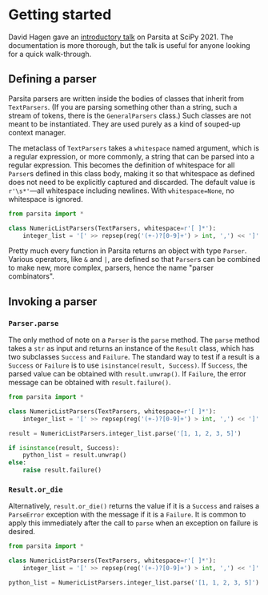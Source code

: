 # Getting started

David Hagen gave an [introductory talk](https://www.youtube.com/watch?v=9JSGGSRgUcw) on Parsita at SciPy 2021. The documentation is more thorough, but the talk is useful for anyone looking for a quick walk-through.

## Defining a parser

Parsita parsers are written inside the bodies of classes that inherit from `TextParsers`. (If you are parsing something other than a string, such a stream of tokens, there is the `GeneralParsers` class.) Such classes are not meant to be instantiated. They are used purely as a kind of souped-up context manager.

The metaclass of `TextParsers` takes a `whitespace` named argument, which is a regular expression, or more commonly, a string that can be parsed into a regular expression. This becomes the definition of whitespace for all `Parser`s defined in this class body, making it so that whitespace as defined does not need to be explicitly captured and discarded. The default value is `r'\s*'`—all whitespace including newlines. With `whitespace=None`, no whitespace is ignored.

```python
from parsita import *

class NumericListParsers(TextParsers, whitespace=r'[ ]*'):
    integer_list = '[' >> repsep(reg('(+-)?[0-9]+') > int, ',') << ']'
```

Pretty much every function in Parsita returns an object with type `Parser`. Various operators, like `&` and `|`, are defined so that `Parser`s can be combined to make new, more complex, parsers, hence the name "parser combinators".

## Invoking a parser

### `Parser.parse`

The only method of note on a `Parser` is the `parse` method. The `parse` method takes a `str` as input and returns an instance of the `Result` class, which has two subclasses `Success` and `Failure`. The standard way to test if a result is a `Success` or `Failure` is to use `isinstance(result, Success)`. If `Success`, the parsed value can be obtained with `result.unwrap()`. If `Failure`, the error message can be obtained with `result.failure()`.

```python
from parsita import *

class NumericListParsers(TextParsers, whitespace=r'[ ]*'):
    integer_list = '[' >> repsep(reg('(+-)?[0-9]+') > int, ',') << ']'

result = NumericListParsers.integer_list.parse('[1, 1, 2, 3, 5]')

if isinstance(result, Success):
    python_list = result.unwrap()
else:
    raise result.failure()
```

### `Result.or_die`

Alternatively, `result.or_die()` returns the value if it is a `Success` and raises a `ParseError` exception with the message if it is a `Failure`. It is common to apply this immediately after the call to `parse` when an exception on failure is desired.

```python
from parsita import *

class NumericListParsers(TextParsers, whitespace=r'[ ]*'):
    integer_list = '[' >> repsep(reg('(+-)?[0-9]+') > int, ',') << ']'

python_list = NumericListParsers.integer_list.parse('[1, 1, 2, 3, 5]').or_die()
```
